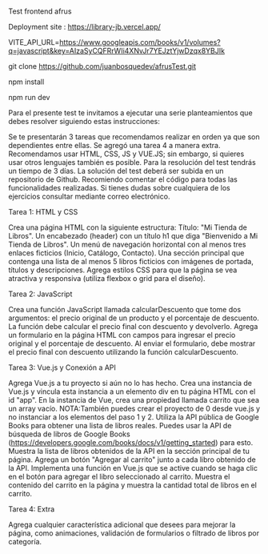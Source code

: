 # 
Test frontend afrus

Deployment site : https://library-jb.vercel.app/

VITE_API_URL=https://www.googleapis.com/books/v1/volumes?q=javascript&key=AIzaSyCQFRrWIi4XNvJr7YEJztYjwDzqx8YBJIk

git clone https://github.com/juanbosquedev/afrusTest.git

npm install

npm run dev


Para el presente test te invitamos a ejecutar una serie planteamientos que debes resolver siguiendo estas instrucciones:

Se te presentarán 3 tareas que recomendamos realizar en orden ya que son dependientes entre ellas. Se agregó una tarea 4 a manera extra.
Recomendamos usar HTML, CSS, JS y VUE.JS; sin embargo, si quieres usar otros lenguajes también es posible.
Para la resolución del test tendrás un tiempo de 3 días.
La solución del test deberá ser subida en un repositorio de Github.
Recomiendo comentar el código para todas las funcionalidades realizadas.
Si tienes dudas sobre cualquiera de los ejercicios consultar mediante correo electrónico.


Tarea 1: HTML y CSS

Crea una página HTML con la siguiente estructura:
Título: "Mi Tienda de Libros".
Un encabezado (header) con un título h1 que diga "Bienvenido a Mi Tienda de Libros".
Un menú de navegación horizontal con al menos tres enlaces ficticios (Inicio, Catálogo, Contacto).
Una sección principal que contenga una lista de al menos 5 libros ficticios con imágenes de portada, títulos y descripciones.
Agrega estilos CSS para que la página se vea atractiva y responsiva (utiliza flexbox o grid para el diseño).

Tarea 2: JavaScript

Crea una función JavaScript llamada calcularDescuento que tome dos argumentos: el precio original de un producto y el porcentaje de descuento. La función debe calcular el precio final con descuento y devolverlo.
Agrega un formulario en la página HTML con campos para ingresar el precio original y el porcentaje de descuento. Al enviar el formulario, debe mostrar el precio final con descuento utilizando la función calcularDescuento.

Tarea 3: Vue.js y Conexión a API

Agrega Vue.js a tu proyecto si aún no lo has hecho.
Crea una instancia de Vue.js y vincula esta instancia a un elemento div en tu página HTML con el id "app".
En la instancia de Vue, crea una propiedad llamada carrito que sea un array vacío. NOTA:También puedes crear el proyecto de 0 desde vue.js y no instanciar a los elementos del paso 1 y 2.
Utiliza la API pública de Google Books para obtener una lista de libros reales. Puedes usar la API de búsqueda de libros de Google Books (https://developers.google.com/books/docs/v1/getting_started) para esto.
Muestra la lista de libros obtenidos de la API en la sección principal de tu página.
Agrega un botón "Agregar al carrito" junto a cada libro obtenido de la API. Implementa una función en Vue.js que se active cuando se haga clic en el botón para agregar el libro seleccionado al carrito.
Muestra el contenido del carrito en la página y muestra la cantidad total de libros en el carrito.

Tarea 4: Extra

Agrega cualquier característica adicional que desees para mejorar la página, como animaciones, validación de formularios o filtrado de libros por categoría.

